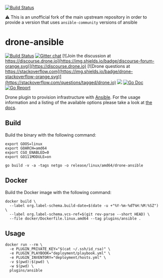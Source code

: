 [![Build Status](https://drone.kiwi-labs.net/api/badges/Diesel-Net/drone-ansible/status.svg)](https://drone.kiwi-labs.net/Diesel-Net/drone-ansible)

:warning: This is an unofficial fork of the main upstream repository in order to provide a version that uses `ansible-community` versions of ansible

# drone-ansible

[![Build Status](http://cloud.drone.io/api/badges/drone-plugins/drone-ansible/status.svg)](http://cloud.drone.io/drone-plugins/drone-ansible)
[![Gitter chat](https://badges.gitter.im/drone/drone.png)](https://gitter.im/drone/drone)
[![Join the discussion at https://discourse.drone.io](https://img.shields.io/badge/discourse-forum-orange.svg)](https://discourse.drone.io)
[![Drone questions at https://stackoverflow.com](https://img.shields.io/badge/drone-stackoverflow-orange.svg)](https://stackoverflow.com/questions/tagged/drone.io)
[![](https://images.microbadger.com/badges/image/plugins/ansible.svg)](https://microbadger.com/images/plugins/ansible "Get your own image badge on microbadger.com")
[![Go Doc](https://godoc.org/github.com/drone-plugins/drone-ansible?status.svg)](http://godoc.org/github.com/drone-plugins/drone-ansible)
[![Go Report](https://goreportcard.com/badge/github.com/drone-plugins/drone-ansible)](https://goreportcard.com/report/github.com/drone-plugins/drone-ansible)

Drone plugin to provision infrastructure with [Ansible](https://www.ansible.com/). For the usage information and a listing of the available options please take a look at [the docs](http://plugins.drone.io/drone-plugins/drone-ansible/).

## Build

Build the binary with the following command:

```console
export GOOS=linux
export GOARCH=amd64
export CGO_ENABLED=0
export GO111MODULE=on

go build -v -a -tags netgo -o release/linux/amd64/drone-ansible
```

## Docker

Build the Docker image with the following command:

```console
docker build \
  --label org.label-schema.build-date=$(date -u +"%Y-%m-%dT%H:%M:%SZ") \
  --label org.label-schema.vcs-ref=$(git rev-parse --short HEAD) \
  --file docker/Dockerfile.linux.amd64 --tag plugins/ansible .
```

## Usage

```console
docker run --rm \
  -e PLUGIN_PRIVATE_KEY="$(cat ~/.ssh/id_rsa)" \
  -e PLUGIN_PLAYBOOK="deployment/playbook.yml" \
  -e PLUGIN_INVENTORY="deployment/hosts.yml" \
  -v $(pwd):$(pwd) \
  -w $(pwd) \
  plugins/ansible
```
